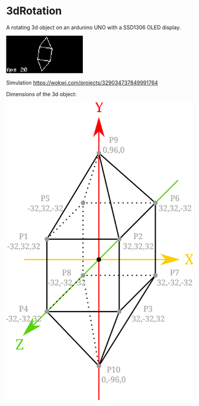 # 3dRotation
A rotating 3d object on an ardunino UNO with a SSD1306 OLED display.

![alt text](https://github.com/codingABI/3dRotation/blob/main/3dRotation.gif) 

Simulation https://wokwi.com/projects/329034737849991764

Dimensions of the 3d object:

![alt text](https://github.com/codingABI/3dRotation/blob/main/3dObject.svg) 


